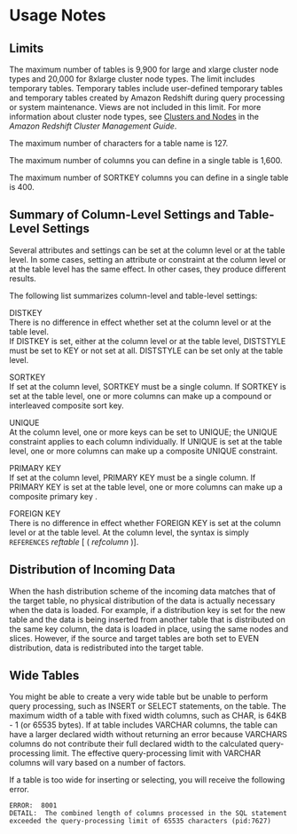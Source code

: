 # Usage Notes<a name="r_CREATE_TABLE_usage"></a>

## Limits<a name="r_CREATE_TABLE_usage-limits"></a>

The maximum number of tables is 9,900 for large and xlarge cluster node types and 20,000 for 8xlarge cluster node types\. The limit includes temporary tables\. Temporary tables include user\-defined temporary tables and temporary tables created by Amazon Redshift during query processing or system maintenance\. Views are not included in this limit\. For more information about cluster node types, see [Clusters and Nodes](https://docs.aws.amazon.com/redshift/latest/mgmt/working-with-clusters.html#rs-about-clusters-and-nodes) in the *Amazon Redshift Cluster Management Guide*\. 

The maximum number of characters for a table name is 127\.

The maximum number of columns you can define in a single table is 1,600\. 

The maximum number of SORTKEY columns you can define in a single table is 400\.

## Summary of Column\-Level Settings and Table\-Level Settings<a name="r_CREATE_TABLE_usage-summary_of_settings"></a>

 Several attributes and settings can be set at the column level or at the table level\. In some cases, setting an attribute or constraint at the column level or at the table level has the same effect\. In other cases, they produce different results\. 

 The following list summarizes column\-level and table\-level settings: 

DISTKEY  
There is no difference in effect whether set at the column level or at the table level\.   
If DISTKEY is set, either at the column level or at the table level, DISTSTYLE must be set to KEY or not set at all\. DISTSTYLE can be set only at the table level\. 

SORTKEY  
If set at the column level, SORTKEY must be a single column\. If SORTKEY is set at the table level, one or more columns can make up a compound or interleaved composite sort key\. 

UNIQUE  
At the column level, one or more keys can be set to UNIQUE; the UNIQUE constraint applies to each column individually\. If UNIQUE is set at the table level, one or more columns can make up a composite UNIQUE constraint\. 

PRIMARY KEY  
If set at the column level, PRIMARY KEY must be a single column\. If PRIMARY KEY is set at the table level, one or more columns can make up a composite primary key \. 

FOREIGN KEY  
There is no difference in effect whether FOREIGN KEY is set at the column level or at the table level\. At the column level, the syntax is simply `REFERENCES` *reftable* \[ \( *refcolumn* \)\]\. 

## Distribution of Incoming Data<a name="r_CREATE_TABLE_usage-distribution-of-incoming-data"></a>

When the hash distribution scheme of the incoming data matches that of the target table, no physical distribution of the data is actually necessary when the data is loaded\. For example, if a distribution key is set for the new table and the data is being inserted from another table that is distributed on the same key column, the data is loaded in place, using the same nodes and slices\. However, if the source and target tables are both set to EVEN distribution, data is redistributed into the target table\.

## Wide Tables<a name="r_CREATE_TABLE_usage-wide-tables"></a>

You might be able to create a very wide table but be unable to perform query processing, such as INSERT or SELECT statements, on the table\. The maximum width of a table with fixed width columns, such as CHAR, is 64KB \- 1 \(or 65535 bytes\)\. If at table includes VARCHAR columns, the table can have a larger declared width without returning an error because VARCHARS columns do not contribute their full declared width to the calculated query\-processing limit\. The effective query\-processing limit with VARCHAR columns will vary based on a number of factors\.

If a table is too wide for inserting or selecting, you will receive the following error\.

```
ERROR:  8001
DETAIL:  The combined length of columns processed in the SQL statement
exceeded the query-processing limit of 65535 characters (pid:7627)
```